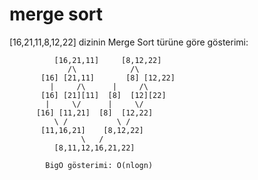 # merge sort

[16,21,11,8,12,22] dizinin Merge Sort türüne göre gösterimi:  
         
              
              [16,21,11]     [8,12,22]  
                 /\            /\    
           [16] [21,11]       [8] [12,22]  
             |     /\      |     /\  
           [16] [21][11]  [8]  [12][22]        
            |     \/      |     \/  
          [16] [11,21]  [8]  [12,22]  
              \ /           \ /  
           [11,16,21]    [8,12,22]  
                    \   /  
              [8,11,12,16,21,22]  
    
            BigO gösterimi: O(nlogn)

  
